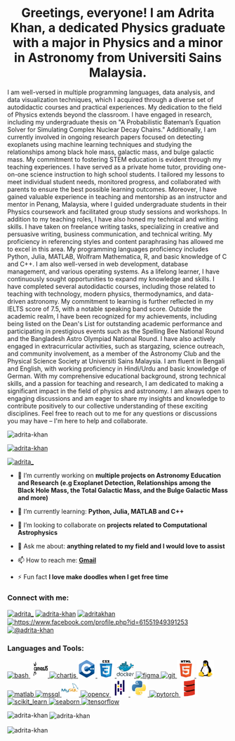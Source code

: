 <h1 align="center">Greetings, everyone! I am Adrita Khan, a dedicated Physics graduate with a major in Physics and a minor in Astronomy from Universiti Sains Malaysia.</h1>
I am well-versed in multiple programming languages, data analysis, and data visualization techniques, which I acquired through a diverse set of autodidactic courses and practical experiences. My dedication to the field of Physics extends beyond the classroom. I have engaged in research, including my undergraduate thesis on "A Probabilistic Bateman’s Equation Solver for Simulating Complex Nuclear Decay Chains." Additionally, I am currently involved in ongoing research papers focused on detecting exoplanets using machine learning techniques and studying the relationships among black hole mass, galactic mass, and bulge galactic mass. My commitment to fostering STEM education is evident through my teaching experiences. I have served as a private home tutor, providing one-on-one science instruction to high school students. I tailored my lessons to meet individual student needs, monitored progress, and collaborated with parents to ensure the best possible learning outcomes. Moreover, I have gained valuable experience in teaching and mentorship as an instructor and mentor in Penang, Malaysia, where I guided undergraduate students in their Physics coursework and facilitated group study sessions and workshops. In addition to my teaching roles, I have also honed my technical and writing skills. I have taken on freelance writing tasks, specializing in creative and persuasive writing, business communication, and technical writing. My proficiency in referencing styles and content paraphrasing has allowed me to excel in this area. My programming languages proficiency includes Python, Julia, MATLAB, Wolfram Mathematica, R, and basic knowledge of C and C++. I am also well-versed in web development, database management, and various operating systems. As a lifelong learner, I have continuously sought opportunities to expand my knowledge and skills. I have completed several autodidactic courses, including those related to teaching with technology, modern physics, thermodynamics, and data-driven astronomy. My commitment to learning is further reflected in my IELTS score of 7.5, with a notable speaking band score. Outside the academic realm, I have been recognized for my achievements, including being listed on the Dean's List for outstanding academic performance and participating in prestigious events such as the Spelling Bee National Round and the Bangladesh Astro Olympiad National Round. I have also actively engaged in extracurricular activities, such as stargazing, science outreach, and community involvement, as a member of the Astronomy Club and the Physical Science Society at Universiti Sains Malaysia. I am fluent in Bengali and English, with working proficiency in Hindi/Urdu and basic knowledge of German. With my comprehensive educational background, strong technical skills, and a passion for teaching and research, I am dedicated to making a significant impact in the field of physics and astronomy. I am always open to engaging discussions and am eager to share my insights and knowledge to contribute positively to our collective understanding of these exciting disciplines. Feel free to reach out to me for any questions or discussions you may have – I'm here to help and collaborate.

<p align="left"> <img src="https://komarev.com/ghpvc/?username=adrita-khan&label=Profile%20views&color=0e75b6&style=flat" alt="adrita-khan" /> </p>

<p align="left"> <a href="https://github.com/ryo-ma/github-profile-trophy"><img src="https://github-profile-trophy.vercel.app/?username=adrita-khan" alt="adrita-khan" /></a> </p>

<p align="left"> <a href="https://twitter.com/adrita_" target="blank"><img src="https://img.shields.io/twitter/follow/adrita_?logo=twitter&style=for-the-badge" alt="adrita_" /></a> </p>

- 🔭 I’m currently working on **multiple projects on Astronomy Education and Research (e.g Exoplanet Detection, Relationships among the Black Hole Mass, the Total Galactic Mass, and the Bulge Galactic Mass and more)**

- 🌱 I’m currently learning: **Python, Julia, MATLAB and C++**

- 👯 I’m looking to collaborate on **projects related to Computational Astrophysics**

- 💬 Ask me about: **anything related to my field and I would love to assist**

- 📫 How to reach me: **[Gmail](mailto:adrita.khan.official@gmail.com)**

- ⚡ Fun fact **I love make doodles when I get free time**

<h3 align="left">Connect with me:</h3>
<p align="left">
<a href="https://twitter.com/adrita_" target="blank"><img align="center" src="https://raw.githubusercontent.com/rahuldkjain/github-profile-readme-generator/master/src/images/icons/Social/twitter.svg" alt="adrita_" height="30" width="40" /></a>
<a href="https://linkedin.com/in/adrita-khan" target="blank"><img align="center" src="https://raw.githubusercontent.com/rahuldkjain/github-profile-readme-generator/master/src/images/icons/Social/linked-in-alt.svg" alt="adrita-khan" height="30" width="40" /></a>
<a href="https://kaggle.com/adritakhan" target="blank"><img align="center" src="https://raw.githubusercontent.com/rahuldkjain/github-profile-readme-generator/master/src/images/icons/Social/kaggle.svg" alt="adritakhan" height="30" width="40" /></a>
<a href="https://fb.com/https://www.facebook.com/profile.php?id=61551949391253" target="blank"><img align="center" src="https://raw.githubusercontent.com/rahuldkjain/github-profile-readme-generator/master/src/images/icons/Social/facebook.svg" alt="https://www.facebook.com/profile.php?id=61551949391253" height="30" width="40" /></a>
<a href="https://medium.com/@adrita-khan" target="blank"><img align="center" src="https://raw.githubusercontent.com/rahuldkjain/github-profile-readme-generator/master/src/images/icons/Social/medium.svg" alt="@adrita-khan" height="30" width="40" /></a>
</p>

<h3 align="left">Languages and Tools:</h3>
<p align="left"> <a href="https://www.gnu.org/software/bash/" target="_blank" rel="noreferrer"> <img src="https://www.vectorlogo.zone/logos/gnu_bash/gnu_bash-icon.svg" alt="bash" width="40" height="40"/> </a> <a href="https://canvasjs.com" target="_blank" rel="noreferrer"> <img src="https://raw.githubusercontent.com/Hardik0307/Hardik0307/master/assets/canvasjs-charts.svg" alt="canvasjs" width="40" height="40"/> </a> <a href="https://www.chartjs.org" target="_blank" rel="noreferrer"> <img src="https://www.chartjs.org/media/logo-title.svg" alt="chartjs" width="40" height="40"/> </a> <a href="https://www.w3schools.com/cpp/" target="_blank" rel="noreferrer"> <img src="https://raw.githubusercontent.com/devicons/devicon/master/icons/cplusplus/cplusplus-original.svg" alt="cplusplus" width="40" height="40"/> </a> <a href="https://www.w3schools.com/css/" target="_blank" rel="noreferrer"> <img src="https://raw.githubusercontent.com/devicons/devicon/master/icons/css3/css3-original-wordmark.svg" alt="css3" width="40" height="40"/> </a> <a href="https://www.docker.com/" target="_blank" rel="noreferrer"> <img src="https://raw.githubusercontent.com/devicons/devicon/master/icons/docker/docker-original-wordmark.svg" alt="docker" width="40" height="40"/> </a> <a href="https://www.figma.com/" target="_blank" rel="noreferrer"> <img src="https://www.vectorlogo.zone/logos/figma/figma-icon.svg" alt="figma" width="40" height="40"/> </a> <a href="https://git-scm.com/" target="_blank" rel="noreferrer"> <img src="https://www.vectorlogo.zone/logos/git-scm/git-scm-icon.svg" alt="git" width="40" height="40"/> </a> <a href="https://www.w3.org/html/" target="_blank" rel="noreferrer"> <img src="https://raw.githubusercontent.com/devicons/devicon/master/icons/html5/html5-original-wordmark.svg" alt="html5" width="40" height="40"/> </a> <a href="https://www.linux.org/" target="_blank" rel="noreferrer"> <img src="https://raw.githubusercontent.com/devicons/devicon/master/icons/linux/linux-original.svg" alt="linux" width="40" height="40"/> </a> <a href="https://www.mathworks.com/" target="_blank" rel="noreferrer"> <img src="https://upload.wikimedia.org/wikipedia/commons/2/21/Matlab_Logo.png" alt="matlab" width="40" height="40"/> </a> <a href="https://www.microsoft.com/en-us/sql-server" target="_blank" rel="noreferrer"> <img src="https://www.svgrepo.com/show/303229/microsoft-sql-server-logo.svg" alt="mssql" width="40" height="40"/> </a> <a href="https://www.mysql.com/" target="_blank" rel="noreferrer"> <img src="https://raw.githubusercontent.com/devicons/devicon/master/icons/mysql/mysql-original-wordmark.svg" alt="mysql" width="40" height="40"/> </a> <a href="https://opencv.org/" target="_blank" rel="noreferrer"> <img src="https://www.vectorlogo.zone/logos/opencv/opencv-icon.svg" alt="opencv" width="40" height="40"/> </a> <a href="https://pandas.pydata.org/" target="_blank" rel="noreferrer"> <img src="https://raw.githubusercontent.com/devicons/devicon/2ae2a900d2f041da66e950e4d48052658d850630/icons/pandas/pandas-original.svg" alt="pandas" width="40" height="40"/> </a> <a href="https://www.python.org" target="_blank" rel="noreferrer"> <img src="https://raw.githubusercontent.com/devicons/devicon/master/icons/python/python-original.svg" alt="python" width="40" height="40"/> </a> <a href="https://pytorch.org/" target="_blank" rel="noreferrer"> <img src="https://www.vectorlogo.zone/logos/pytorch/pytorch-icon.svg" alt="pytorch" width="40" height="40"/> </a> <a href="https://www.scala-lang.org" target="_blank" rel="noreferrer"> <img src="https://raw.githubusercontent.com/devicons/devicon/master/icons/scala/scala-original.svg" alt="scala" width="40" height="40"/> </a> <a href="https://scikit-learn.org/" target="_blank" rel="noreferrer"> <img src="https://upload.wikimedia.org/wikipedia/commons/0/05/Scikit_learn_logo_small.svg" alt="scikit_learn" width="40" height="40"/> </a> <a href="https://seaborn.pydata.org/" target="_blank" rel="noreferrer"> <img src="https://seaborn.pydata.org/_images/logo-mark-lightbg.svg" alt="seaborn" width="40" height="40"/> </a> <a href="https://www.tensorflow.org" target="_blank" rel="noreferrer"> <img src="https://www.vectorlogo.zone/logos/tensorflow/tensorflow-icon.svg" alt="tensorflow" width="40" height="40"/> </a> </p>

<p><img align="left" src="https://github-readme-stats.vercel.app/api/top-langs?username=adrita-khan&show_icons=true&locale=en&layout=compact" alt="adrita-khan" /></p>

<p>&nbsp;<img align="center" src="https://github-readme-stats.vercel.app/api?username=adrita-khan&show_icons=true&locale=en" alt="adrita-khan" /></p>

<p><img align="center" src="https://github-readme-streak-stats.herokuapp.com/?user=adrita-khan&" alt="adrita-khan" /></p>
